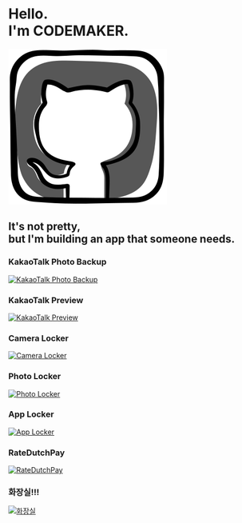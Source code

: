 # Hello.<br>I'm CODEMAKER.
[![profile](./res/iconfinder_social-media_GitHub_1872635.svg)](./)
## It's not pretty,<br>but I'm building an app that someone needs.

### KakaoTalk Photo Backup
[![KakaoTalk Photo Backup](https://lh3.googleusercontent.com/4qUW7EbEI9TjScVnHmPef5emT5q05aiiZJc2RRnzMh9XZJPo5up-n_cMH6EvfqImsw=s180-rw)](https://play.google.com/store/apps/details?id=com.codemaker.kakaophotobackup)
### KakaoTalk Preview
[![KakaoTalk Preview](https://lh3.googleusercontent.com/GXhvMWFiNw8ZLp7tSaf65fGgzDUnMmWLf22wrVqw5PcxVgbCNsMzT3F1BcpAXjEGrA=s180-rw)](https://play.google.com/store/apps/details?id=com.codemaker.kakaopreview)
### Camera Locker
[![Camera Locker](https://lh3.googleusercontent.com/UUI_JS5KjTNpKSaN-3fvax1Fi6JMh-glPqHR2Cde7biMD_PjW7pP_BfUyvmQ2PpNNA=s180-rw)](https://play.google.com/store/apps/details?id=com.codemaker.cameralocker)
### Photo Locker
[![Photo Locker](https://lh3.googleusercontent.com/8u0toJTP9lismvUc6NXLcvuWoJN2qyYT184kfceNnRx9VygUNQRvFAd4uR-oE9gblA0=s180-rw)](https://play.google.com/store/apps/details?id=com.codemaker.photolocker)
### App Locker
[![App Locker](https://play-lh.googleusercontent.com/GS10Mb0fGsWawUNewUqEpFyeW0pWQePCCeSUFe96-DY2S4k1Zlan8OeZ3XoVmwBTVHwp=s180-rw)](https://play.google.com/store/apps/details?id=com.codemaker.applocker)
### RateDutchPay
[![RateDutchPay](https://lh3.googleusercontent.com/VjTNf8VYMXhCdxbyf6NN-x57H1oCjIhSqLSDt6GJ8UrPLqUkI8IoYzHZwI4fRLR5NQ=s180-rw)](https://play.google.com/store/apps/details?id=com.codemaker.ratedutchpay)
### 화장실!!! 
[![화장실](https://lh3.googleusercontent.com/LJLTNEy71TBPgNUW817ROe2Px8BR0klnyPFsUM-KeEGFehX1zZ8CpUztybQoiUrlQhY=s180-rw)](https://play.google.com/store/apps/details?id=com.codemaker.toilet)

